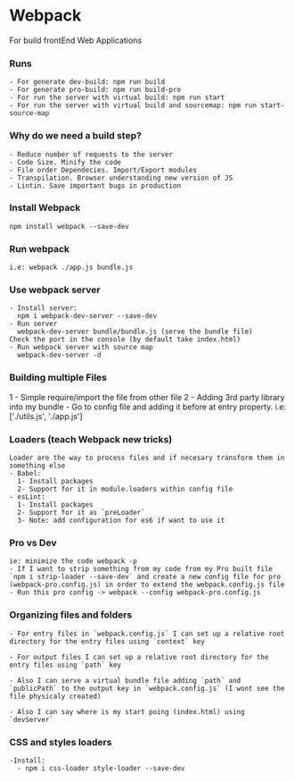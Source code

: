 # Webpack

For build frontEnd Web Applications

### Runs
    - For generate dev-build: npm run build
    - For generate pro-build: npm run build-pro
    - For run the server with virtual build: npm run start
    - For run the server with virtual build and sourcemap: npm run start-source-map

### Why do we need a build step?

    - Reduce number of requests to the server
    - Code Size. Minify the code
    - File order Dependecies. Import/Export modules
    - Transpilation. Browser understanding new version of JS
    - Lintin. Save important bugs in production

### Install Webpack

    npm install webpack --save-dev

### Run webpack

    i.e: webpack ./app.js bundle.js

### Use webpack server

    - Install server:
      npm i webpack-dev-server --save-dev
    - Run server
      webpack-dev-server bundle/bundle.js (serve the bundle file)
    Check the port in the console (by default take index.html)
    - Run webpack server with source map
      webpack-dev-server -d

### Building multiple Files

  1 - Simple require/import the file from other file
  2 - Adding 3rd party library into my bundle
        - Go to config file and adding it before at entry property. i.e: ['./utils.js', './app.js']

### Loaders (teach Webpack new tricks)

    Loader are the way to process files and if necesary transform them in something else
    - Babel:
      1- Install packages
      2- Support for it in module.loaders within config file
    - esLint:
      1- Install packages
      2- Support for it as `preLoader`
      3- Note: add configuration for es6 if want to use it

### Pro vs Dev

    ie: minimize the code webpack -p
    - If I want to strip something from my code from my Pro built file `npm i strip-loader --save-dev` and create a new config file for pro (webpack-pro.config.js) in order to extend the webpack.config.js file
    - Run this pro config -> webpack --config webpack-pro.config.js

### Organizing files and folders
    - For entry files in `webpack.config.js` I can set up a relative root directory for the entry files using `context` key

    - For output files I can set up a relative root directory for the entry files using `path` key

    - Also I can serve a virtual bundle file adding `path` and `publicPath` to the output key in `webpack.config.js` (I wont see the file physicaly created)

    - Also I can say where is my start poing (index.html) using `devServer`

### CSS and styles loaders

    -Install:
      - npm i css-loader style-loader --save-dev
